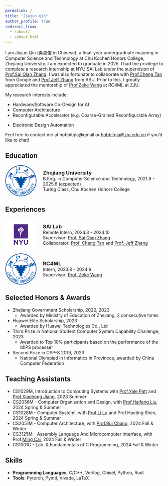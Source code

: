 ```yaml
---
permalink: /
title: "Jiajun Qin"
author_profile: true
redirect_from: 
  - /about/
  - /about.html
---
```


I am Jiajun Qin (秦嘉俊 in Chinese), a final-year undergraduate majoring in Computer Science and Technology at Chu Kochen Honors College, Zhejiang University. I am expected to graduate in 2025. I had the privilege to complete a research internship at NYU SAI Lab under the supervision of [Prof.Sai Qian Zhang](https://saiqianzhang.com/). I was also fortunate to collaborate with [Prof.Cheng Tan](https://tancheng.github.io/) from Google and [Prof.Jeff Zhang](https://search.asu.edu/profile/4346755) from ASU. Prior to this, I greatly appreciated the mentorship of [Prof.Zeke Wang](https://wangzeke.github.io/) at RC4ML at ZJU.

My research interests include:

* Hardware/Software Co-Design for AI
* Computer Architecture
* Reconfigurable Accelerator (e.g. Coarse-Grained Reconfigurable Array)
<!-- * Inference and Application of LLMs -->
* Electronic Design Automation

Feel free to contact me at hobbitqia@gmail or hobbitqia@zju.edu.cn if you’d like to chat!

## Education

<div style="display: flex; align-items: center; margin-bottom: 10px;">
    <img src="images/zju.png" alt="School Logo" style="width: 100px; height: auto; margin-right: 20px;">
    <div style="margin: 0;">
        <h3 style="margin: 0;">Zhejiang University</h3>
        <p style="margin: 0;">B.Eng. in Computer Science and Technology, 2021.9 - 2025.6 (expected)</p>
        <p style="margin: 0;">Turing Class, Chu Kochen Honors College</p>
        <!-- <p style="margin: 0;">2021.9 - 2025.6 (expected)</p> -->
    </div>
</div>


## Experiences

<div style="display: flex; align-items: center; margin-bottom: 10px;">
    <img src="images/nyu.png" alt="School Logo" style="width: 100px; height: auto; margin-right: 20px;">
    <div style="margin: 0;">
        <h3 style="margin: 0;"><a href="https://saiqianzhang.com/Lab/" style="text-decoration: none; color: inherit;">SAI Lab</a></h3>
        <p style="margin: 0;">Remote Intern, 2024.3 - 2024.10</p>
        <p style="margin: 0;">
            Supervisor: <a href="https://saiqianzhang.com/" style="text-decoration: underline; ">Prof. Sai Qian Zhang</a>
        </p>
        <p style="margin: 0;">
            Collaborator: <a href="https://tancheng.github.io/" style="text-decoration: underline; ">Prof. Cheng Tan</a> and 
            <a href="https://search.asu.edu/profile/4346755" style="text-decoration: underline; ">Prof. Jeff Zhang</a> 
        </p>
        <!-- <p style="margin: 0;">2024.3 - 2024.10</p> -->
    </div>
</div>

<div style="display: flex; align-items: center; margin-bottom: 10px;">
    <img src="images/zju.png" alt="School Logo" style="width: 100px; height: auto; margin-right: 20px;">
    <div style="margin: 0;">
        <h3 style="margin: 0;"><a href="https://github.com/RC4ML" style="text-decoration: none; color: inherit;">RC4ML</a></h3>
        <p style="margin: 0;">Intern, 2023.8 - 2024.9</p>
        <p style="margin: 0;">
            Supervisor: <a href="https://wangzeke.github.io/" style="text-decoration: underline; ">Prof. Zeke Wang</a>
        </p>
        <!-- <p style="margin: 0;">2023.8 - 2024.9</p> -->
    </div>
</div>

## Selected Honors & Awards

* Zhejiang Government Scholarship, 2022, 2023
  * Awarded by Ministry of Education of Zhejiang, 2 consecutive times
* Huawei Elite Scholarship, 2023
  * Awarded by Huawei Technologies Co., Ltd
* Third Prize in National Student Computer System Capability Challenge, 2023
  * Awarded to Top 10% participants based on the performance of the MIPS processer
* Second Prize in CSP-S 2019, 2023
  * National Olympiad in Informatics in Provinces, awarded by China Computer Federation

## Teaching Assistants

* CS1029M, Introduction to Computing Systems with [Prof.Yale Patt](https://users.ece.utexas.edu/~patt/) and [Prof.Xiaohong Jiang](https://users.ece.utexas.edu/~patt/), 2023 Summer
* CS2056M - Computer Organization and Design, with [Prof.Haifeng Liu](https://mypage.zju.edu.cn/hfliu), 2024 Spring & Summer
* CS1028M - Computer SystemⅠ, with [Prof.Li Lu](https://mypage.zju.edu.cn/hfliu) and Prof.Haoting Shen, 2024 Spring & Summer
* CS2051M - Computer Architecture, with [Prof.Rui Chang](https://person.zju.edu.cn/en/0019220), 2024 Fall & Winter
* CS3125M - Assembly Language And Microcomputer Interface, with Prof.[Ming Cai](https://person.zju.edu.cn/en/0019220), 2024 Fall & Winter
* CS1001G - Lab. & Fundamentals of C Programming, 2024 Fall & Winter

## Skills

* **Programming Languages**: C/C++, Verilog, Chisel, Python, Rust
* **Tools**: Pytorch, Pymtl, Vivado, LaTeX